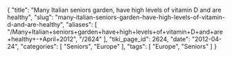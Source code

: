 {
    "title": "Many Italian seniors garden, have high levels of vitamin D and are healthy",
    "slug": "many-italian-seniors-garden-have-high-levels-of-vitamin-d-and-are-healthy",
    "aliases": [
        "/Many+Italian+seniors+garden+have+high+levels+of+vitamin+D+and+are+healthy+-+April+2012",
        "/2624"
    ],
    "tiki_page_id": 2624,
    "date": "2012-04-24",
    "categories": [
        "Seniors",
        "Europe"
    ],
    "tags": [
        "Europe",
        "Seniors"
    ]
}